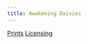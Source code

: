 ```yaml
---
title: Awakening Daisies
---
```

[Prints](https://pixels.com/featured/awakening-daisies-brady-lane.html)
[Licensing](https://licensing.pixels.com/featured/awakening-daisies-brady-lane.html)